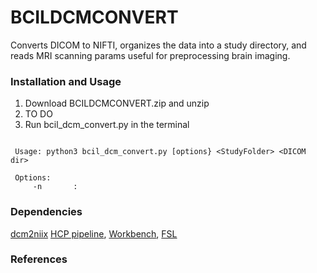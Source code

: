 # BCILDCMCONVERT

Converts DICOM to NIFTI, organizes the data into a study directory, and reads MRI scanning params useful for preprocessing brain imaging.

### Installation and Usage
1. Download BCILDCMCONVERT.zip and unzip
2. TO DO
3. Run bcil_dcm_convert.py in the terminal
```
 
 Usage: python3 bcil_dcm_convert.py [options} <StudyFolder> <DICOM dir>
 
 Options:
     -n       : 
```

### Dependencies
[dcm2niix][]
[HCP pipeline][], [Workbench][], [FSL][]

[dcm2niix]: https://github.com/rordenlab/dcm2niix "dcm2niix"
[HCP pipeline]: https://github.com/Washington-University/Pipelines "HCP pipeline"
[Workbench]: https://github.com/Washington-University/workbench "Workbench"
[FSL]: https://fsl.fmrib.ox.ac.uk/fsl/fslwiki "FSL"

### References
